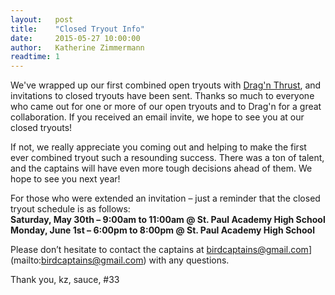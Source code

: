 ```yaml
---
layout:   post
title:    "Closed Tryout Info"
date:     2015-05-27 10:00:00
author:   Katherine Zimmermann
readtime: 1
---
```


We've wrapped up our first combined open tryouts with [Drag'n Thrust](http://www.dragnthrust.com/), and invitations to closed tryouts have been sent.  Thanks so much to everyone who came out for one or more of our open tryouts and to Drag'n for a great collaboration.   If you received an email invite, we hope to see you at our closed tryouts!

If not, we really appreciate you coming out and helping to make the first ever combined tryout such a resounding success.  There was a ton of talent, and the captains will have even more tough decisions ahead of them.  We hope to see you next year!

<!--more-->

For those who were extended an invitation – just a reminder that the closed tryout schedule is as follows:<br/>
__Saturday, May 30th – 9:00am to 11:00am @ St. Paul Academy High School__<br/>
__Monday, June 1st – 6:00pm to 8:00pm @ St. Paul Academy High School__

Please don’t hesitate to contact the captains at birdcaptains@gmail.com](mailto:birdcaptains@gmail.com) with any questions.

Thank you,
kz, sauce, #33